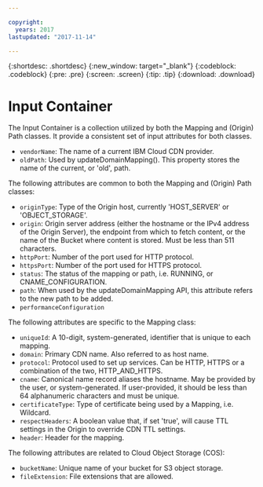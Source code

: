 ```yaml
---

copyright:
  years: 2017
lastupdated: "2017-11-14"

---
```


{:shortdesc: .shortdesc}
{:new_window: target="_blank"}
{:codeblock: .codeblock}
{:pre: .pre}
{:screen: .screen}
{:tip: .tip}
{:download: .download}

# Input Container
The Input Container is a collection utilized by both the Mapping and (Origin) Path classes.  It provide a consistent set of input attributes for both classes. 

* `vendorName`: The name of a current IBM Cloud CDN provider.  
* `oldPath`: Used by updateDomainMapping(). This property stores the name of the current, or 'old', path.

The following attributes are common to both the Mapping and (Origin) Path classes:  

* `originType`: Type of the Origin host, currently 'HOST_SERVER' or 'OBJECT_STORAGE'.  
* `origin`: Origin server address (either the hostname or the IPv4 address of the Origin Server), the endpoint from which to fetch content, or the name of the Bucket where content is stored. Must be less than 511 characters.   
* `httpPort`: Number of the port used for HTTP protocol.  
* `httpsPort`: Number of the port used for HTTPS protocol.  
* `status`:  The status of the mapping or path, i.e. RUNNING, or CNAME_CONFIGURATION.  
* `path`: When used by the updateDomainMapping API, this attribute refers to the new path to be added.  
* `performanceConfiguration`

The following attributes are specific to the Mapping class:  

* `uniqueId`: A 10-digit, system-generated, identifier that is unique to each mapping.
* `domain`: Primary CDN name. Also referred to as host name.  
* `protocol`: Protocol used to set up services. Can be HTTP, HTTPS or a combination of the two, HTTP\_AND\_HTTPS.  
* `cname`: Canonical name record aliases the hostname. May be provided by the user, or system-generated. If user-provided, it should be less than 64 alphanumeric characters and must be unique.  
* `certificateType`: Type of certificate being used by a Mapping, i.e. Wildcard.  
* `respectHeaders`: A boolean value that, if set 'true', will cause TTL settings in the Origin to override CDN TTL settings.  
* `header`: Header for the mapping.

The following attributes are related to Cloud Object Storage (COS):  
* `bucketName`: Unique name of your bucket for S3 object storage.  
* `fileExtension`: File extensions that are allowed.
